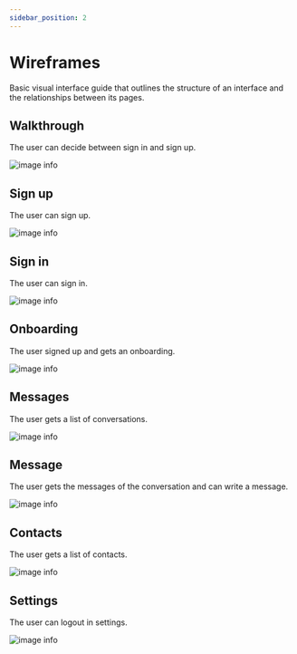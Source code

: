 ```yaml
---
sidebar_position: 2
---
```


# Wireframes

Basic visual interface guide that outlines the structure of an interface and the relationships between its pages.

## Walkthrough

The user can decide between sign in and sign up.

![image info](/img/wireframes/walkthrough.png)

## Sign up

The user can sign up.

![image info](/img/wireframes/signup.png)

## Sign in

The user can sign in.

![image info](/img/wireframes/signin.png)

## Onboarding

The user signed up and gets an onboarding.

![image info](/img/wireframes/onboarding.png)

## Messages

The user gets a list of conversations.

![image info](/img/wireframes/messages.png)

## Message

The user gets the messages of the conversation and can write a message.

![image info](/img/wireframes/message.png)

## Contacts

The user gets a list of contacts.

![image info](/img/wireframes/contacts.png)

## Settings

The user can logout in settings.

![image info](/img/wireframes/settings.png)
